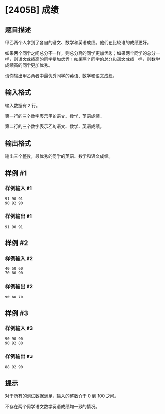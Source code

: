 # [2405B] 成绩

## 题目描述

甲乙两个人拿到了各自的语文、数学和英语成绩。他们在比较谁的成绩更好。

如果两个同学之间总分不一样，则总分高的同学更加优秀；如果两个同学的总分一样，则语文成绩高的同学更加优秀；如果两个同学的总分和语文成绩一样，则数学成绩高的同学更加优秀。

请你输出甲乙两者中最优秀同学的英语、数学和语文成绩。

## 输入格式

输入数据有 2 行。

第一行的三个数字表示甲的语文、数学、英语成绩。

第二行的三个数字表示乙的语文、数学、英语成绩。

## 输出格式

输出三个整数，最优秀的同学的英语、数学和语文成绩。

## 样例 #1

### 样例输入 #1

```
91 90 91
90 92 90
```

### 样例输出 #1

```
91 90 91
```

## 样例 #2

### 样例输入 #2

```
40 50 60
70 80 90
```

### 样例输出 #2

```
90 80 70
```

## 样例 #3

### 样例输入 #3

```
90 90 90
90 92 88
```

### 样例输出 #3

```
88 92 90
```

## 提示

对于所有的测试数据满足，输入的整数介于 0 到 100 之间。

不存在两个同学语文数学英语成绩均一致的情况。